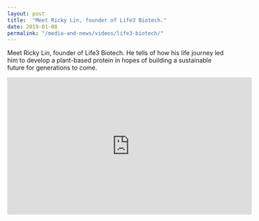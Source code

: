 ```yaml
---
layout: post
title:  "Meet Ricky Lin, founder of Life3 Biotech."
date: 2019-01-08
permalink: "/media-and-news/videos/life3-biotech/"
---
```


Meet Ricky Lin, founder of Life3 Biotech. He tells of how his life journey led him to develop a plant-based protein in hopes of building a sustainable future for generations to come.

<div class="bp-youtube">
      <iframe width="560" height="315" src="https://www.youtube.com/embed/C6pH4eqO5eY" frameborder="0" allow="autoplay; encrypted-media" allowfullscreen></iframe>
</div>

